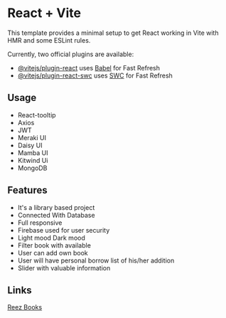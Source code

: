 # React + Vite

This template provides a minimal setup to get React working in Vite with HMR and some ESLint rules.

Currently, two official plugins are available:

- [@vitejs/plugin-react](https://github.com/vitejs/vite-plugin-react/blob/main/packages/plugin-react/README.md) uses [Babel](https://babeljs.io/) for Fast Refresh
- [@vitejs/plugin-react-swc](https://github.com/vitejs/vite-plugin-react-swc) uses [SWC](https://swc.rs/) for Fast Refresh

## Usage
- React-tooltip
- Axios
- JWT
- Meraki UI
- Daisy UI
- Mamba UI
- Kitwind Ui
- MongoDB


## Features
- It's a library based project
- Connected With Database
- Full responsive
- Firebase used for user security
- Light mood Dark mood
- Filter book with available
- User can add own book
- User will have personal borrow list of his/her addition
- Slider with valuable information



## Links
[Reez Books](https://rt-library-management.web.app/)
